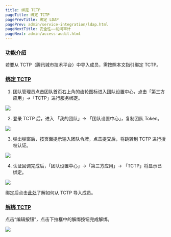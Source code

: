```yaml
---
title: 绑定 TCTP
pageTitle: 绑定 TCTP
pagePrevTitle: 绑定 LDAP
pagePrev: admin/service-integration/ldap.html
pageNextTitle: 安全性——访问审计
pageNext: admin/access-audit.html
---
```


### [功能介绍](#intro)

若要从 TCTP（腾讯城市技术平台）中导入成员，需按照本文指引绑定 TCTP。

### [绑定 TCTP](#bind)

1.  团队管理员点击团队首页右上角的齿轮图标进入团队设置中心，点击「第三方应用」→「TCTP」进行服务绑定。

![](https://help-assets.codehub.cn/enterprise/20210930172934.png)

2.  登录 TCTP 后，进入 「我的团队」-> 「团队设置中心」，复制团队 Token。

![](https://help-assets.codehub.cn/enterprise/20210812184454.png)

3.  弹出弹窗后，按页面提示输入团队令牌，点击提交后，将跳转到 TCTP 进行授权认证。

![](https://help-assets.codehub.cn/enterprise/20210930173009.png)

4.  认证回调完成后，「团队设置中心」->「第三方应用」-> 「TCTP」将显示已绑定。

![](https://help-assets.codehub.cn/enterprise/20210930173100.png)

绑定后点击[此处](/docs/admin/member/tctp.html)了解如何从 TCTP 导入成员。

### [解绑 TCTP](#unbind)

点击“编辑按钮”，点击下拉框中的解绑按钮完成解绑。

![](https://help-assets.codehub.cn/enterprise/20210930173100.png)

